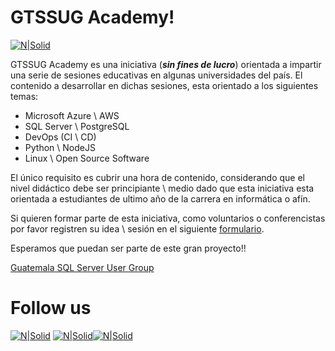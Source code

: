# GTSSUG Academy!

[![N|Solid](http://dbamastery.com/wp-content/uploads/2018/10/LogoSQL.jpg)](https://gtssug.pass.org)

GTSSUG Academy es una iniciativa (_**sin fines de lucro**_) orientada a impartir una serie de sesiones educativas en algunas universidades del país. El contenido a desarrollar en dichas sesiones, esta orientado a los siguientes temas:

* Microsoft Azure \ AWS
* SQL Server \ PostgreSQL
* DevOps (CI \ CD)
* Python \ NodeJS
* Linux \ Open Source Software

El único requisito es cubrir una hora de contenido, considerando que el nivel didáctico debe ser principiante \ medio dado
que esta iniciativa esta orientada a estudiantes de ultimo año de la carrera en informática o afín.

Si quieren formar parte de esta iniciativa, como voluntarios o conferencistas por favor registren su idea \ sesión en el siguiente [formulario](http://eepurl.com/gpYBcL).

Esperamos que puedan ser parte de este gran proyecto!!

[Guatemala SQL Server User Group](gtssug.pass.org)

# Follow us
[![N|Solid](http://dbamastery.com/wp-content/uploads/2018/08/if_twitter_circle_color_107170.png)](https://twitter.com/gtssug) [![N|Solid](http://dbamastery.com/wp-content/uploads/2018/08/if_github_circle_black_107161.png)](https://github.com/GTSSUG)[![N|Solid](http://dbamastery.com/wp-content/uploads/2018/08/if_browser_1055104.png)](https://gtssug.pass.org/)

[website]: <https://gtssug.pass.org/>
